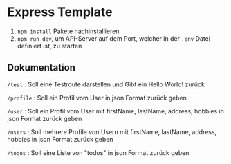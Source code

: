 # Express Template

1. `npm install` Pakete nachinstallieren
2. `npm run dev`, um API-Server auf dem Port, welcher in der `.env` Datei definiert ist, zu starten

## Dokumentation

`/test` : Soll eine Testroute darstellen und Gibt ein Hello World! zurück

`/profile` : Soll ein Profil vom User in json Format zurück geben

`/user` : Soll ein Profil vom User mit firstName, lastName, address, hobbies in json Format zurück geben

`/users` : Soll mehrere Profile von Usern mit firstName, lastName, address, hobbies in json Format zurück geben

`/todos` : Soll eine Liste von "todos" in json Format zurück geben

